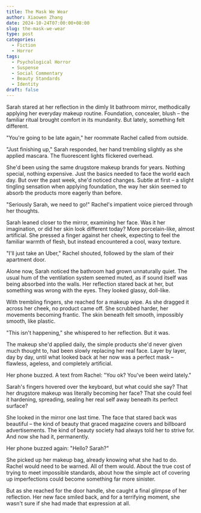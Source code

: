 ```yaml
---
title: The Mask We Wear
author: Xiaowen Zhang
date: 2024-10-24T07:00:00+08:00
slug: the-mask-we-wear
type: post
categories:
  - Fiction
  - Horror
tags:
  - Psychological Horror
  - Suspense
  - Social Commentary
  - Beauty Standards
  - Identity
draft: false
---
```


Sarah stared at her reflection in the dimly lit bathroom mirror, methodically applying her everyday makeup routine. Foundation, concealer, blush – the familiar ritual brought comfort in its mundanity. But lately, something felt different.

"You're going to be late again," her roommate Rachel called from outside.

"Just finishing up," Sarah responded, her hand trembling slightly as she applied mascara. The fluorescent lights flickered overhead.

She'd been using the same drugstore makeup brands for years. Nothing special, nothing expensive. Just the basics needed to face the world each day. But over the past week, she'd noticed changes. Subtle at first – a slight tingling sensation when applying foundation, the way her skin seemed to absorb the products more eagerly than before.

"Seriously Sarah, we need to go!" Rachel's impatient voice pierced through her thoughts.

Sarah leaned closer to the mirror, examining her face. Was it her imagination, or did her skin look different today? More porcelain-like, almost artificial. She pressed a finger against her cheek, expecting to feel the familiar warmth of flesh, but instead encountered a cool, waxy texture.

"I'll just take an Uber," Rachel shouted, followed by the slam of their apartment door.

Alone now, Sarah noticed the bathroom had grown unnaturally quiet. The usual hum of the ventilation system seemed muted, as if sound itself was being absorbed into the walls. Her reflection stared back at her, but something was wrong with the eyes. They looked glassy, doll-like.

With trembling fingers, she reached for a makeup wipe. As she dragged it across her cheek, no product came off. She scrubbed harder, her movements becoming frantic. The skin beneath felt smooth, impossibly smooth, like plastic.

"This isn't happening," she whispered to her reflection. But it was.

The makeup she'd applied daily, the simple products she'd never given much thought to, had been slowly replacing her real face. Layer by layer, day by day, until what looked back at her now was a perfect mask – flawless, ageless, and completely artificial.

Her phone buzzed. A text from Rachel: "You ok? You've been weird lately."

Sarah's fingers hovered over the keyboard, but what could she say? That her drugstore makeup was literally becoming her face? That she could feel it hardening, spreading, sealing her real self away beneath its perfect surface?

She looked in the mirror one last time. The face that stared back was beautiful – the kind of beauty that graced magazine covers and billboard advertisements. The kind of beauty society had always told her to strive for. And now she had it, permanently.

Her phone buzzed again: "Hello? Sarah?"

She picked up her makeup bag, already knowing what she had to do. Rachel would need to be warned. All of them would. About the true cost of trying to meet impossible standards, about how the simple act of covering up imperfections could become something far more sinister.

But as she reached for the door handle, she caught a final glimpse of her reflection. Her new face smiled back, and for a terrifying moment, she wasn't sure if she had made that expression at all.